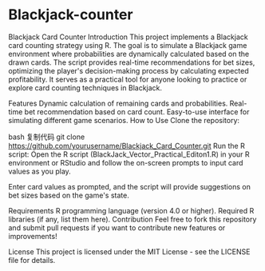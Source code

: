 # Blackjack-counter

Blackjack Card Counter
Introduction
This project implements a Blackjack card counting strategy using R. The goal is to simulate a Blackjack game environment where probabilities are dynamically calculated based on the drawn cards. The script provides real-time recommendations for bet sizes, optimizing the player's decision-making process by calculating expected profitability. It serves as a practical tool for anyone looking to practice or explore card counting techniques in Blackjack.

Features
Dynamic calculation of remaining cards and probabilities.
Real-time bet recommendation based on card count.
Easy-to-use interface for simulating different game scenarios.
How to Use
Clone the repository:

bash
复制代码
git clone https://github.com/yourusername/Blackjack_Card_Counter.git
Run the R script: Open the R script (BlackJack_Vector_Practical_Editon1.R) in your R environment or RStudio and follow the on-screen prompts to input card values as you play.

Enter card values as prompted, and the script will provide suggestions on bet sizes based on the game's state.

Requirements
R programming language (version 4.0 or higher).
Required R libraries (if any, list them here).
Contribution
Feel free to fork this repository and submit pull requests if you want to contribute new features or improvements!

License
This project is licensed under the MIT License - see the LICENSE file for details.
